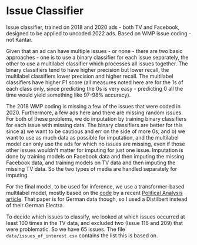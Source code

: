 # Issue Classifier

Issue classifier, trained on 2018 and 2020 ads - both TV and Facebook, designed to be applied to uncoded 2022 ads. Based on WMP issue coding - not Kantar.

Given that an ad can have multiple issues - or none - there are two basic approaches - one is to use a binary classifier for each issue separately, the other to use a multilabel classifier which processes all issues together. The binary classifiers tend to have higher precision but lower recall, the multilabel classifiers lower precision and higher recall. The multilabel classifiers have higher F1 score (all measures noted here are for the 1s of each class only, since predicting the 0s is very easy - predicting 0 all the time would yield something like 97-98% accuracy).

The 2018 WMP coding is missing a few of the issues that were coded in 2020. Furthermore, a few ads here and there are missing random issues. For both of these problems, we do imputation by training binary classifiers for each issue with missing data. The binary classifiers are better for this since a) we want to be cautious and err on the side of more 0s, and b) we want to use as much data as possible for imputation, and the multilabel model can only use the ads for which no issues are missing, even if those other issues wouldn't matter for imputing for just one issue. Imputation is done by training models on Facebook data and then imputing the missing Facebook data, and training models on TV data and then imputing the missing TV data. So the two types of media are handled separately for imputing.

For the final model, to be used for inference, we use a transformer-based multilabel model, mostly based on the [code](https://dataverse.harvard.edu/dataset.xhtml?persistentId=doi:10.7910/DVN/C9SAIX) by a recent [Political Analysis article](https://www.cambridge.org/core/journals/political-analysis/article/creating-and-comparing-dictionary-word-embedding-and-transformerbased-models-to-measure-discrete-emotions-in-german-political-text/2DA41C0F09DE1CA600B3DCC647302637#article). That paper is for German data though, so I used a Distilbert instead of their German Electra.

To decide which issues to classify, we looked at which issues occurred at least 100 times in the TV data, and excluded two (Issue 116 and 209) that were problematic. So we have 65 issues. The file `data/issues_of_interest.csv` contains the list this is based on.
